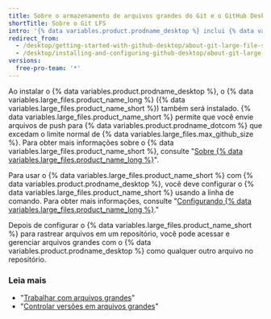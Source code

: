 ```yaml
---
title: Sobre o armazenamento de arquivos grandes do Git e o GitHub Desktop
shortTitle: Sobre o Git LFS
intro: '{% data variables.product.prodname_desktop %} inclui {% data variables.large_files.product_name_long %} para gerenciar arquivos grandes.'
redirect_from:
  - /desktop/getting-started-with-github-desktop/about-git-large-file-storage-and-github-desktop
  - /desktop/installing-and-configuring-github-desktop/about-git-large-file-storage-and-github-desktop
versions:
  free-pro-team: '*'
---
```

Ao instalar o {% data variables.product.prodname_desktop %}, o {% data variables.large_files.product_name_long %} ({% data variables.large_files.product_name_short %}) também será instalado. {% data variables.large_files.product_name_short %} permite que você envie arquivos de push para {% data variables.product.prodname_dotcom %} que excedam o limite normal de {% data variables.large_files.max_github_size %}. Para obter mais informações sobre o {% data variables.large_files.product_name_short %}, consulte "[Sobre {% data variables.large_files.product_name_long %}](/github/managing-large-files/about-git-large-file-storage)".

Para usar o {% data variables.large_files.product_name_short %} com {% data variables.product.prodname_desktop %}, você deve configurar o {% data variables.large_files.product_name_short %} usando a linha de comando. Para obter mais informações, consulte "[Configurando {% data variables.large_files.product_name_long %}](/github/managing-large-files/configuring-git-large-file-storage)."

Depois de configurar o {% data variables.large_files.product_name_short %} para rastrear arquivos em um repositório, você pode acessar e gerenciar arquivos grandes com o {% data variables.product.prodname_desktop %} como qualquer outro arquivo no repositório.

### Leia mais
- "[Trabalhar com arquivos grandes](/github/managing-large-files/working-with-large-files)"
- "[Controlar versões em arquivos grandes](/github/managing-large-files/versioning-large-files)"
